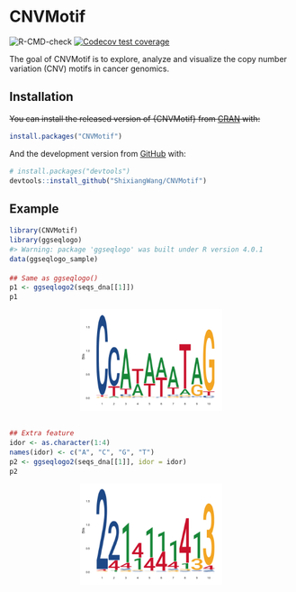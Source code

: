 
<!-- README.md is generated from README.Rmd. Please edit that file -->

# CNVMotif

<!-- badges: start -->

![R-CMD-check](https://github.com/ShixiangWang/CNVMotif/workflows/R-CMD-check/badge.svg)
[![Codecov test
coverage](https://codecov.io/gh/ShixiangWang/CNVMotif/branch/master/graph/badge.svg)](https://codecov.io/gh/ShixiangWang/CNVMotif?branch=master)
<!-- badges: end -->

The goal of CNVMotif is to explore, analyze and visualize the copy
number variation (CNV) motifs in cancer genomics.

## Installation

~~You can install the released version of {CNVMotif} from
[CRAN](https://CRAN.R-project.org) with:~~

``` r
install.packages("CNVMotif")
```

And the development version from [GitHub](https://github.com/) with:

``` r
# install.packages("devtools")
devtools::install_github("ShixiangWang/CNVMotif")
```

## Example

``` r
library(CNVMotif)
library(ggseqlogo)
#> Warning: package 'ggseqlogo' was built under R version 4.0.1
data(ggseqlogo_sample)

## Same as ggseqlogo()
p1 <- ggseqlogo2(seqs_dna[[1]])
p1
```

<img src="man/figures/README-unnamed-chunk-2-1.png" width="50%" style="display: block; margin: auto;" />

``` r

## Extra feature
idor <- as.character(1:4)
names(idor) <- c("A", "C", "G", "T")
p2 <- ggseqlogo2(seqs_dna[[1]], idor = idor)
p2
```

<img src="man/figures/README-unnamed-chunk-2-2.png" width="50%" style="display: block; margin: auto;" />
